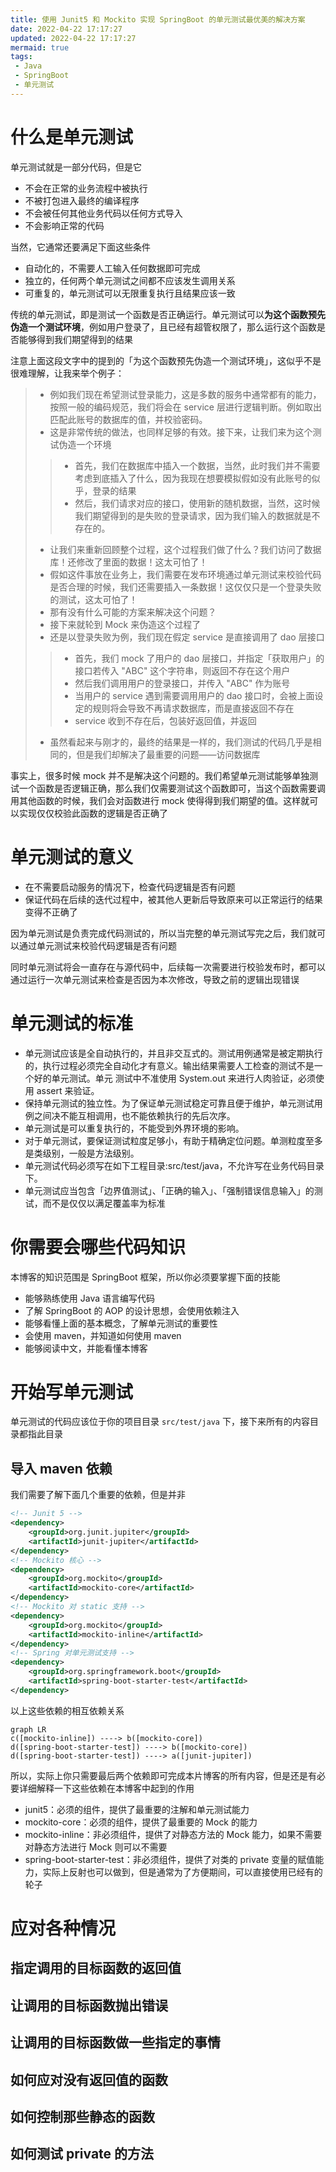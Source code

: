 ```yaml
---
title: 使用 Junit5 和 Mockito 实现 SpringBoot 的单元测试最优美的解决方案
date: 2022-04-22 17:17:27
updated: 2022-04-22 17:17:27
mermaid: true
tags:
 - Java
 - SpringBoot
 - 单元测试
---
```


# 什么是单元测试

单元测试就是一部分代码，但是它

 - 不会在正常的业务流程中被执行
 - 不被打包进入最终的编译程序
 - 不会被任何其他业务代码以任何方式导入
 - 不会影响正常的代码

当然，它通常还要满足下面这些条件

 - 自动化的，不需要人工输入任何数据即可完成
 - 独立的，任何两个单元测试之间都不应该发生调用关系
 - 可重复的，单元测试可以无限重复执行且结果应该一致

传统的单元测试，即是测试一个函数是否正确运行。单元测试可以**为这个函数预先伪造一个测试环境**，例如用户登录了，且已经有超管权限了，那么运行这个函数是否能够得到我们期望得到的结果

注意上面这段文字中的提到的「为这个函数预先伪造一个测试环境」，这似乎不是很难理解，让我来举个例子：

> - 例如我们现在希望测试登录能力，这是多数的服务中通常都有的能力，按照一般的编码规范，我们将会在 service 层进行逻辑判断。例如取出匹配此账号的数据库的值，并校验密码。
> - 这是非常传统的做法，也同样足够的有效。接下来，让我们来为这个测试伪造一个环境
> > - 首先，我们在数据库中插入一个数据，当然，此时我们并不需要考虑到底插入了什么，因为我现在想要模拟假如没有此账号的似乎，登录的结果
> > - 然后，我们请求对应的接口，使用新的随机数据，当然，这时候我们期望得到的是失败的登录请求，因为我们输入的数据就是不存在的。
>
> - 让我们来重新回顾整个过程，这个过程我们做了什么？我们访问了数据库！还修改了里面的数据！这太可怕了！
> - 假如这件事放在业务上，我们需要在发布环境通过单元测试来校验代码是否合理的时候，我们还需要插入一条数据！这仅仅只是一个登录失败的测试，这太可怕了！
> - 那有没有什么可能的方案来解决这个问题？
> - 接下来就轮到 Mock 来伪造这个过程了
> - 还是以登录失败为例，我们现在假定 service 是直接调用了 dao 层接口
> > - 首先，我们 mock 了用户的 dao 层接口，并指定「获取用户」的接口若传入 "ABC" 这个字符串，则返回不存在这个用户
> > - 然后我们调用用户的登录接口，并传入 "ABC" 作为账号
> > - 当用户的 service 遇到需要调用用户的 dao 接口时，会被上面设定的规则将会导致不再请求数据库，而是直接返回不存在
> > - service 收到不存在后，包装好返回值，并返回
> - 虽然看起来与刚才的，最终的结果是一样的，我们测试的代码几乎是相同的，但是我们却解决了最重要的问题——访问数据库

事实上，很多时候 mock 并不是解决这个问题的。我们希望单元测试能够单独测试一个函数是否逻辑正确，那么我们仅需要测试这个函数即可，当这个函数需要调用其他函数的时候，我们会对函数进行 mock 使得得到我们期望的值。这样就可以实现仅仅校验此函数的逻辑是否正确了

# 单元测试的意义

 - 在不需要启动服务的情况下，检查代码逻辑是否有问题
 - 保证代码在后续的迭代过程中，被其他人更新后导致原来可以正常运行的结果变得不正确了

因为单元测试是负责完成代码测试的，所以当完整的单元测试写完之后，我们就可以通过单元测试来校验代码逻辑是否有问题

同时单元测试将会一直存在与源代码中，后续每一次需要进行校验发布时，都可以通过运行一次单元测试来检查是否因为本次修改，导致之前的逻辑出现错误

# 单元测试的标准

 - 单元测试应该是全自动执行的，并且非交互式的。测试用例通常是被定期执行的，执行过程必须完全自动化才有意义。输出结果需要人工检查的测试不是一个好的单元测试。单元 测试中不准使用 System.out 来进行人肉验证，必须使用 assert 来验证。
 - 保持单元测试的独立性。为了保证单元测试稳定可靠且便于维护，单元测试用例之间决不能互相调用，也不能依赖执行的先后次序。
 - 单元测试是可以重复执行的，不能受到外界环境的影响。
 - 对于单元测试，要保证测试粒度足够小，有助于精确定位问题。单测粒度至多是类级别，一般是方法级别。
 - 单元测试代码必须写在如下工程目录:src/test/java，不允许写在业务代码目录下。
 - 单元测试应当包含「边界值测试」、「正确的输入」、「强制错误信息输入」的测试，而不是仅仅以满足覆盖率为标准

# 你需要会哪些代码知识

本博客的知识范围是 SpringBoot 框架，所以你必须要掌握下面的技能

 - 能够熟练使用 Java 语言编写代码
 - 了解 SpringBoot 的 AOP 的设计思想，会使用依赖注入
 - 能够看懂上面的基本概念，了解单元测试的重要性
 - 会使用 maven，并知道如何使用 maven
 - 能够阅读中文，并能看懂本博客

# 开始写单元测试

单元测试的代码应该位于你的项目目录 `src/test/java` 下，接下来所有的内容目录都指此目录

## 导入 maven 依赖

我们需要了解下面几个重要的依赖，但是并非

```xml
<!-- Junit 5 -->
<dependency>
    <groupId>org.junit.jupiter</groupId>
    <artifactId>junit-jupiter</artifactId>
</dependency>
<!-- Mockito 核心 -->
<dependency>
    <groupId>org.mockito</groupId>
    <artifactId>mockito-core</artifactId>
</dependency>
<!-- Mockito 对 static 支持 -->
<dependency>
    <groupId>org.mockito</groupId>
    <artifactId>mockito-inline</artifactId>
</dependency>
<!-- Spring 对单元测试支持 -->
<dependency>
    <groupId>org.springframework.boot</groupId>
    <artifactId>spring-boot-starter-test</artifactId>
</dependency>
```

以上这些依赖的相互依赖关系

```mermaid
graph LR
c([mockito-inline]) ----> b([mockito-core])
d([spring-boot-starter-test]) ----> b([mockito-core])
d([spring-boot-starter-test]) ----> a([junit-jupiter])
```

所以，实际上你只需要最后两个依赖即可完成本片博客的所有内容，但是还是有必要详细解释一下这些依赖在本博客中起到的作用

 - junit5：必须的组件，提供了最重要的注解和单元测试能力
 - mockito-core：必须的组件，提供了最重要的 Mock 的能力
 - mockito-inline：非必须组件，提供了对静态方法的 Mock 能力，如果不需要对静态方法进行 Mock 则可以不需要
 - spring-boot-starter-test：非必须组件，提供了对类的 private 变量的赋值能力，实际上反射也可以做到，但是通常为了方便期间，可以直接使用已经有的轮子

# 应对各种情况

## 指定调用的目标函数的返回值

## 让调用的目标函数抛出错误

## 让调用的目标函数做一些指定的事情

## 如何应对没有返回值的函数

## 如何控制那些静态的函数

## 如何测试 private 的方法

